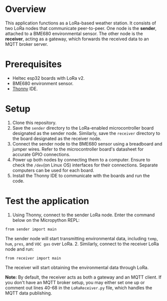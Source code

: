 # Overview
This application functions as a LoRa-based weather station. It consists of two LoRa nodes that communicate peer-to-peer. One node is the **sender**, attached to a BME680 environmental sensor. The other node is the **receiver**, acting as a gateway, which forwards the received data to an MQTT broker server.

# Prerequisites
* Heltec esp32 boards with LoRa v2.
* BME680 environment sensor.
* [Thonny](https://thonny.org/) IDE.

# Setup
1. Clone this repository.
2. Save the `sender` directory to the LoRa-enabled microcontroller board designated as the sender node. Similarly, save the `receiver` directory to the board designated as the receiver node.
3. Connect the sender node to the BME680 sensor using a breadboard and jumper wires. Refer to the microcontroller board's datasheet for accurate GPIO connections.
4. Power up both nodes by connecting them to a computer. Ensure to check the ```/dev```(on Linux OS) interfaces for their connections. Separate computers can be used for each board.
5. Install the Thonny IDE to communicate with the boards and run the code.

# Test the application
1. Using Thonny, connect to the sender LoRa node. Enter the command below on the Micropython REPL:
```
from sender import main
```
The sender node will start transmitting environmental data, including ```temp```, ```hum```, ```pres```, and ```VOC gas``` over LoRa.
2. Similarly, connect to the receiver LoRa node and run:
```
from receiver import main
```
The receiver will start obtaining the environmental data through LoRa.

**Note:** By default, the receiver acts as both a gateway and an MQTT client. If you don't have an MQTT broker setup, you may either set one up or comment out lines 40-68 in the ```LoRaReceiver.py``` file, which handles the MQTT data publishing.